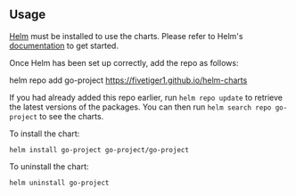 ## Usage
 
[Helm](https://helm.sh) must be installed to use the charts.  Please refer to
Helm's [documentation](https://helm.sh/docs) to get started.

Once Helm has been set up correctly, add the repo as follows:

  helm repo add go-project https://fivetiger1.github.io/helm-charts

If you had already added this repo earlier, run `helm repo update` to retrieve
the latest versions of the packages.  You can then run `helm search repo
go-project` to see the charts.

To install the <chart-name> chart:

    helm install go-project go-project/go-project

To uninstall the chart:

    helm uninstall go-project
